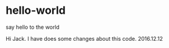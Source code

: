 # hello-world
say hello to the world

Hi Jack. I have does some changes about this code. 2016.12.12
